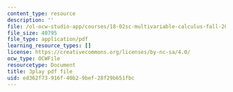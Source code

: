 ```yaml
---
content_type: resource
description: ''
file: /ol-ocw-studio-app/courses/18-02sc-multivariable-calculus-fall-2010/PnPIqh7Frlw_transcript.pdf
file_size: 40795
file_type: application/pdf
learning_resource_types: []
license: https://creativecommons.org/licenses/by-nc-sa/4.0/
ocw_type: OCWFile
resourcetype: Document
title: 3play pdf file
uid: ed362f73-916f-40b2-9bef-28f29b651fbc
---
```

